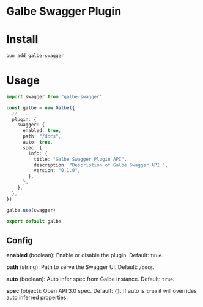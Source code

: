 # Galbe Swagger Plugin

# Install

```bash
bun add galbe-swagger
```

# Usage

```ts
import swagger from "galbe-swagger"

const galbe = new Galbe({
  // ...
  plugin: {
    swagger: {
      enabled: true,
      path: "/docs",
      auto: true,
      spec: {
        info: {
          title: "Galbe Swagger Plugin API",
          description: "Description of Galbe Swagger API.",
          version: "0.1.0",
        },
      },
    },
  },
})

galbe.use(swagger)

export default galbe
```

## Config

**enabled** (boolean): Enable or disable the plugin. Default: `true`.

**path** (string): Path to serve the Swagger UI. Default: `/docs`.

**auto** (boolean): Auto infer spec from Galbe instance. Default: `true`.

**spec** (object): Open API 3.0 spec. Default: `{}`. If auto is `true` it will overrides auto inferred properties.
